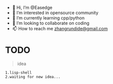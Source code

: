 - 👋 Hi, I’m @Easedge
- 👀 I’m interested in opensource community
- 🌱 I’m currently learning cpp/python
- 💞️ I’m looking to collaborate on coding
- 📫 How to reach me zhangrundide@gmail.com

# TODO
> idea

    1.lisp-shell
    2.waiting for new idea...
